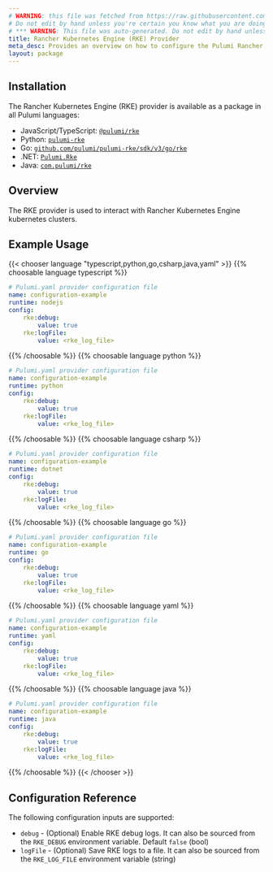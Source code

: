 ```yaml
---
# WARNING: this file was fetched from https://raw.githubusercontent.com/pulumi/pulumi-rke/v3.6.0/docs/_index.md
# Do not edit by hand unless you're certain you know what you are doing!
# *** WARNING: This file was auto-generated. Do not edit by hand unless you're certain you know what you are doing! ***
title: Rancher Kubernetes Engine (RKE) Provider
meta_desc: Provides an overview on how to configure the Pulumi Rancher Kubernetes Engine (RKE) provider.
layout: package
---
```

## Installation

The Rancher Kubernetes Engine (RKE) provider is available as a package in all Pulumi languages:

* JavaScript/TypeScript: [`@pulumi/rke`](https://www.npmjs.com/package/@pulumi/rke)
* Python: [`pulumi-rke`](https://pypi.org/project/pulumi-rke/)
* Go: [`github.com/pulumi/pulumi-rke/sdk/v3/go/rke`](https://github.com/pulumi/pulumi-rke)
* .NET: [`Pulumi.Rke`](https://www.nuget.org/packages/Pulumi.Rke)
* Java: [`com.pulumi/rke`](https://central.sonatype.com/artifact/com.pulumi/rke)
## Overview

The RKE provider is used to interact with Rancher Kubernetes Engine kubernetes clusters.
## Example Usage

{{< chooser language "typescript,python,go,csharp,java,yaml" >}}
{{% choosable language typescript %}}
```yaml
# Pulumi.yaml provider configuration file
name: configuration-example
runtime: nodejs
config:
    rke:debug:
        value: true
    rke:logFile:
        value: <rke_log_file>

```

{{% /choosable %}}
{{% choosable language python %}}
```yaml
# Pulumi.yaml provider configuration file
name: configuration-example
runtime: python
config:
    rke:debug:
        value: true
    rke:logFile:
        value: <rke_log_file>

```

{{% /choosable %}}
{{% choosable language csharp %}}
```yaml
# Pulumi.yaml provider configuration file
name: configuration-example
runtime: dotnet
config:
    rke:debug:
        value: true
    rke:logFile:
        value: <rke_log_file>

```

{{% /choosable %}}
{{% choosable language go %}}
```yaml
# Pulumi.yaml provider configuration file
name: configuration-example
runtime: go
config:
    rke:debug:
        value: true
    rke:logFile:
        value: <rke_log_file>

```

{{% /choosable %}}
{{% choosable language yaml %}}
```yaml
# Pulumi.yaml provider configuration file
name: configuration-example
runtime: yaml
config:
    rke:debug:
        value: true
    rke:logFile:
        value: <rke_log_file>

```

{{% /choosable %}}
{{% choosable language java %}}
```yaml
# Pulumi.yaml provider configuration file
name: configuration-example
runtime: java
config:
    rke:debug:
        value: true
    rke:logFile:
        value: <rke_log_file>

```

{{% /choosable %}}
{{< /chooser >}}
## Configuration Reference

The following configuration inputs are supported:

* `debug` - (Optional) Enable RKE debug logs. It can also be sourced from the `RKE_DEBUG` environment variable. Default `false` (bool)
* `logFile` - (Optional) Save RKE logs to a file. It can also be sourced from the `RKE_LOG_FILE` environment variable (string)